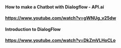 #### How to make a Chatbot with Dialogflow - API.ai
#### https://www.youtube.com/watch?v=gWNUg_v25dw

#### Introduction to DialogFlow
#### https://www.youtube.com/watch?v=DkZmVLHoCLo
